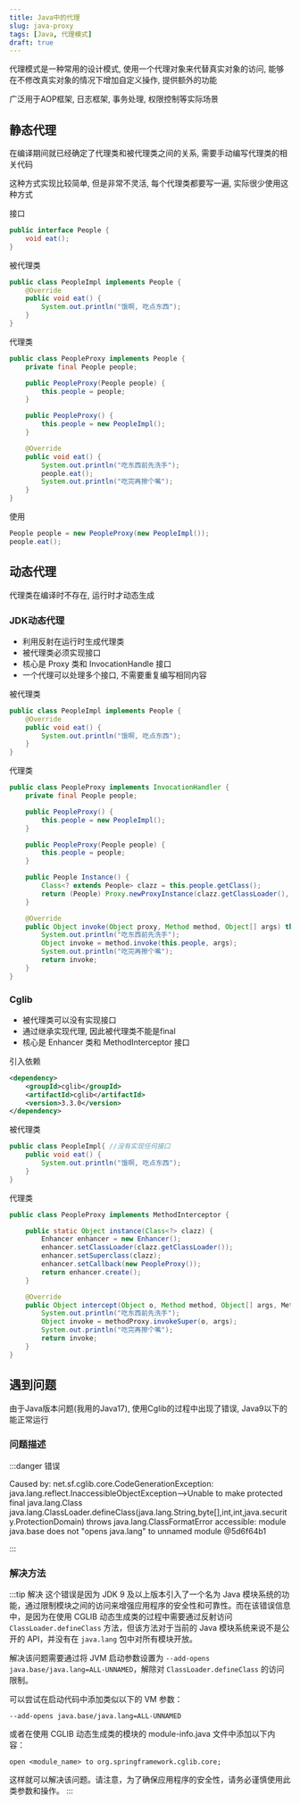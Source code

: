 ```yaml
---
title: Java中的代理
slug: java-proxy
tags: [Java, 代理模式]
draft: true
---
```


代理模式是一种常用的设计模式, 使用一个代理对象来代替真实对象的访问, 能够在不修改真实对象的情况下增加自定义操作, 提供额外的功能

广泛用于AOP框架, 日志框架, 事务处理, 权限控制等实际场景
<!--truncate-->

## 静态代理
在编译期间就已经确定了代理类和被代理类之间的关系, 需要手动编写代理类的相关代码

这种方式实现比较简单, 但是非常不灵活, 每个代理类都要写一遍, 实际很少使用这种方式

接口
```Java
public interface People {
	void eat();
}
```
被代理类
```Java
public class PeopleImpl implements People {
	@Override
	public void eat() {
		System.out.println("饿啊, 吃点东西");
	}
}
```

代理类
```Java
public class PeopleProxy implements People {
	private final People people;

	public PeopleProxy(People people) {
		this.people = people;
	}

	public PeopleProxy() {
		this.people = new PeopleImpl();
	}

	@Override
	public void eat() {
		System.out.println("吃东西前先洗手");
		people.eat();
		System.out.println("吃完再擦个嘴");
	}
}
```

使用
```java
People people = new PeopleProxy(new PeopleImpl()); 
people.eat();
```

## 动态代理
代理类在编译时不存在, 运行时才动态生成

### JDK动态代理
- 利用反射在运行时生成代理类
- 被代理类必须实现接口
- 核心是 Proxy 类和 InvocationHandle 接口
- 一个代理可以处理多个接口, 不需要重复编写相同内容

被代理类
```Java
public class PeopleImpl implements People {
	@Override
	public void eat() {
		System.out.println("饿啊, 吃点东西");
	}
}
```

代理类
```Java
public class PeopleProxy implements InvocationHandler {
	private final People people;

	public PeopleProxy() {
		this.people = new PeopleImpl();
	}

	public PeopleProxy(People people) {
		this.people = people;
	}

	public People Instance() {
		Class<? extends People> clazz = this.people.getClass();
		return (People) Proxy.newProxyInstance(clazz.getClassLoader(), clazz.getInterfaces(), this);
	}

	@Override
	public Object invoke(Object proxy, Method method, Object[] args) throws Throwable {
		System.out.println("吃东西前先洗手");
		Object invoke = method.invoke(this.people, args);
		System.out.println("吃完再擦个嘴");
		return invoke;
	}
}
```

### Cglib
- 被代理类可以没有实现接口
- 通过继承实现代理, 因此被代理类不能是final
- 核心是 Enhancer 类和 MethodInterceptor 接口

引入依赖
```pom.xml
<dependency>
	<groupId>cglib</groupId>
	<artifactId>cglib</artifactId>
	<version>3.3.0</version>
</dependency>
```

被代理类
```Java
public class PeopleImpl{ //没有实现任何接口
	public void eat() {
		System.out.println("饿啊, 吃点东西");
	}
}
```

代理类
```Java
public class PeopleProxy implements MethodInterceptor {

	public static Object instance(Class<?> clazz) {
		Enhancer enhancer = new Enhancer();
		enhancer.setClassLoader(clazz.getClassLoader());
		enhancer.setSuperclass(clazz);
		enhancer.setCallback(new PeopleProxy());
		return enhancer.create();
	}

	@Override
	public Object intercept(Object o, Method method, Object[] args, MethodProxy methodProxy) throws Throwable {
		System.out.println("吃东西前先洗手");
		Object invoke = methodProxy.invokeSuper(o, args);
		System.out.println("吃完再擦个嘴");
		return invoke;
	}
}
```

## 遇到问题
由于Java版本问题(我用的Java17), 使用Cglib的过程中出现了错误, Java9以下的能正常运行

### 问题描述
:::danger 错误

Caused by: net.sf.cglib.core.CodeGenerationException: java.lang.reflect.InaccessibleObjectException-->Unable to make protected final java.lang.Class java.lang.ClassLoader.defineClass(java.lang.String,byte[],int,int,java.security.ProtectionDomain) throws java.lang.ClassFormatError accessible: module java.base does not "opens java.lang" to unnamed module @5d6f64b1

:::

### 解决方法
:::tip 解决
这个错误是因为 JDK 9 及以上版本引入了一个名为 Java 模块系统的功能，通过限制模块之间的访问来增强应用程序的安全性和可靠性。而在该错误信息中，是因为在使用 CGLIB 动态生成类的过程中需要通过反射访问 `ClassLoader.defineClass` 方法，但该方法对于当前的 Java 模块系统来说不是公开的 API，并没有在 `java.lang` 包中对所有模块开放。

解决该问题需要通过将 JVM 启动参数设置为 `--add-opens java.base/java.lang=ALL-UNNAMED`，解除对 `ClassLoader.defineClass` 的访问限制。

可以尝试在启动代码中添加类似以下的 VM 参数：

```
--add-opens java.base/java.lang=ALL-UNNAMED
```

或者在使用 CGLIB 动态生成类的模块的 module-info.java 文件中添加以下内容：

```
open <module_name> to org.springframework.cglib.core;
```

这样就可以解决该问题。请注意，为了确保应用程序的安全性，请务必谨慎使用此类参数和操作。
:::